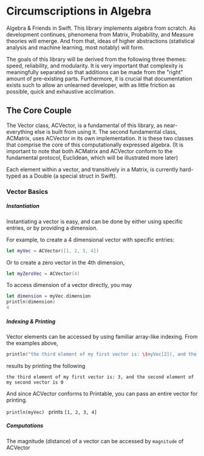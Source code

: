 # Circumscriptions in Algebra
Algebra &amp; Friends in Swift. This library implements algebra from scratch. As development continues, phenomena from Matrix, Probability, and Measure theories will emerge. And from that, ideas of higher abstractions (statistical analysis and machine learning, most notably) will form.

The goals of this library will be derived from the following three themes: speed, reliability, and modularity. It is very important that complexity is meaningfully separated so that additions can be made from the "right" amount of pre-existing parts.
Furthermore, it is crucial that documentation exists such to allow an unlearned developer, with as little friction as possible, quick and exhaustive acclimation.

## The Core Couple

The Vector class, ACVector, is a fundamental of this library, as near-everything else is built from using it. The second fundamental class, ACMatrix, uses ACVector in its own implementation.
It is these two classes that comprise the core of this computationally expressed algebra. 
(It is important to note that both ACMatrix and ACVector conform to the fundamental protocol, Euclidean, which will be illustrated more later)

Each element within a vector, and transitively in a Matrix, is currently hard-typed as a Double (a special struct in Swift).

### Vector Basics

##### Instantiation
Instantiating a vector is easy, and can be done by either using specific entries, or by providing a dimension.

For example, to create a 4 dimensional vector with specific entries:

```swift 
let myVec = ACVector([1, 2, 3, 4]) 
```

Or to create a zero vector in the 4th dimension,
```swift
let myZeroVec = ACVector(4)
```

To access dimension of a vector directly, you may

```swift
let dimension = myVec.dimension
println(dimension)
4
```

##### Indexing & Printing
Vector elements can be accessed by using familiar array-like indexing.
From the examples above,

```swift
println("the third element of my first vector is: \(myVec[2]), and the second element of my second vector is \(myZeroVec[1])")
```
results by printing the following
```
the third element of my first vector is: 3, and the second element of my second vector is 0
```
And since ACVector conforms to Printable, you can pass an entire vector for printing.

```println(myVec) ``` prints ``` [1, 2, 3, 4] ```

##### Computations

The magnitude (distance) of a vector can be accessed by `magnitude` of ACVector



